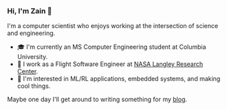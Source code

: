 ### Hi, I'm Zain 👋

I'm a computer scientist who enjoys working at the intersection of science and engineering.

- 🎓 I'm currently an MS Computer Engineering student at Columbia University.
- 🚀 I work as a Flight Software Engineer at [NASA Langley Research Center](https://www.nasa.gov/).
- 🔭 I'm interested in ML/RL applications, embedded systems, and making cool things.

Maybe one day I'll get around to writing something for my [blog](https://zain-merchant.com/blog.html).

<!--
**merchantzain/merchantzain** is a ✨ _special_ ✨ repository because its `README.md` (this file) appears on your GitHub profile.

Here are some ideas to get you started:

- 🔭 I’m currently working on ...
- 🌱 I’m currently learning ...
- 👯 I’m looking to collaborate on ...
- 🤔 I’m looking for help with ...
- 💬 Ask me about ...
- 📫 How to reach me: ...
- 😄 Pronouns: ...
- ⚡ Fun fact: ...
-->
